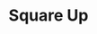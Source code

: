---
layout: default
title: Square Up
image: Assets/Project Thumbnails/Square Up.gif
category: project
tags: Game, Indie Game, Game Dev, GameMaker
desc: A dungeon-based roguelike action platformer
status: current
---